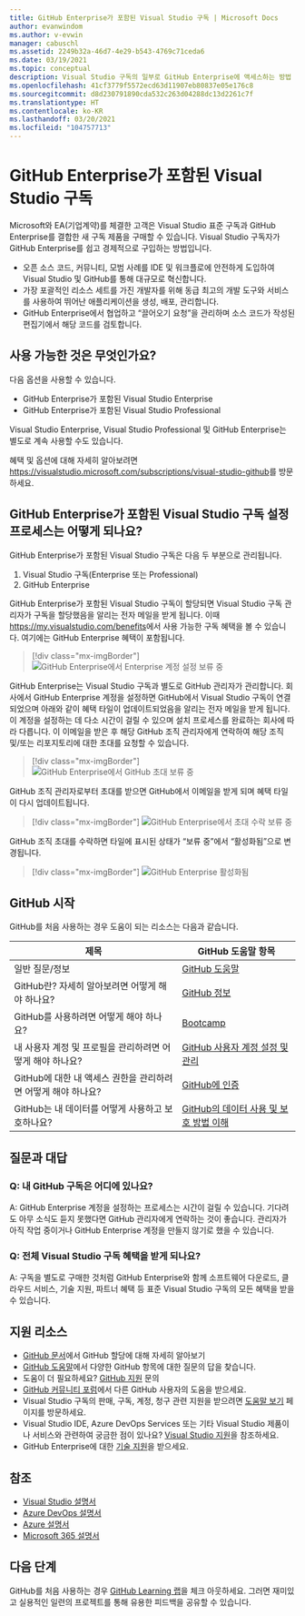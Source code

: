 ```yaml
---
title: GitHub Enterprise가 포함된 Visual Studio 구독 | Microsoft Docs
author: evanwindom
ms.author: v-evwin
manager: cabuschl
ms.assetid: 2249b32a-46d7-4e29-b543-4769c71ceda6
ms.date: 03/19/2021
ms.topic: conceptual
description: Visual Studio 구독의 일부로 GitHub Enterprise에 액세스하는 방법 알아보기
ms.openlocfilehash: 41cf3779f5572ecd63d11907eb80837e05e176c8
ms.sourcegitcommit: d8d230791890cda532c263d04288dc13d2261c7f
ms.translationtype: HT
ms.contentlocale: ko-KR
ms.lasthandoff: 03/20/2021
ms.locfileid: "104757713"
---
```

# <a name="visual-studio-subscriptions-with-github-enterprise"></a>GitHub Enterprise가 포함된 Visual Studio 구독 

Microsoft와 EA(기업계약)를 체결한 고객은 Visual Studio 표준 구독과 GitHub Enterprise를 결합한 새 구독 제품을 구매할 수 있습니다. Visual Studio 구독자가 GitHub Enterprise를 쉽고 경제적으로 구입하는 방법입니다. 

- 오픈 소스 코드, 커뮤니티, 모범 사례를 IDE 및 워크플로에 안전하게 도입하여 Visual Studio 및 GitHub를 통해 대규모로 혁신합니다.
- 가장 포괄적인 리소스 세트를 가진 개발자를 위해 동급 최고의 개발 도구와 서비스를 사용하여 뛰어난 애플리케이션을 생성, 배포, 관리합니다. 
- GitHub Enterprise에서 협업하고 “끌어오기 요청”을 관리하며 소스 코드가 작성된 편집기에서 해당 코드를 검토합니다. 

## <a name="whats-available"></a>사용 가능한 것은 무엇인가요? 

다음 옵션을 사용할 수 있습니다.

- GitHub Enterprise가 포함된 Visual Studio Enterprise
- GitHub Enterprise가 포함된 Visual Studio Professional

Visual Studio Enterprise, Visual Studio Professional 및 GitHub Enterprise는 별도로 계속 사용할 수도 있습니다. 

혜택 및 옵션에 대해 자세히 알아보려면 <https://visualstudio.microsoft.com/subscriptions/visual-studio-github>를 방문하세요. 

## <a name="what-is-the-visual-studio-subscription-with-github-enterprise-setup-process"></a>GitHub Enterprise가 포함된 Visual Studio 구독 설정 프로세스는 어떻게 되나요?

GitHub Enterprise가 포함된 Visual Studio 구독은 다음 두 부분으로 관리됩니다.
1. Visual Studio 구독(Enterprise 또는 Professional)
2. GitHub Enterprise 

GitHub Enterprise가 포함된 Visual Studio 구독이 할당되면 Visual Studio 구독 관리자가 구독을 할당했음을 알리는 전자 메일을 받게 됩니다.  이때 <https://my.visualstudio.com/benefits>에서 사용 가능한 구독 혜택을 볼 수 있습니다.  여기에는 GitHub Enterprise 혜택이 포함됩니다.

   > [!div class="mx-imgBorder"]
   > ![GitHub Enterprise에서 Enterprise 계정 설정 보류 중](_img/access-github/pending-account-setup.png "조직에서 먼저 Enterprise 계정을 설정해야 합니다.")  

GitHub Enterprise는 Visual Studio 구독과 별도로 GitHub 관리자가 관리합니다.  회사에서 GitHub Enterprise 계정을 설정하면 GitHub에서 Visual Studio 구독이 연결되었으며 아래와 같이 혜택 타일이 업데이트되었음을 알리는 전자 메일을 받게 됩니다.  이 계정을 설정하는 데 다소 시간이 걸릴 수 있으며 설치 프로세스를 완료하는 회사에 따라 다릅니다. 이 이메일을 받은 후 해당 GitHub 조직 관리자에게 연락하여 해당 조직 및/또는 리포지토리에 대한 초대를 요청할 수 있습니다.  

   > [!div class="mx-imgBorder"]
   > ![GitHub Enterprise에서 GitHub 초대 보류 중](_img/access-github/pending-invite.png "GitHub 조직에 대한 초대를 요청하려면 GitHub 관리자에게 문의하세요.")  

GitHub 조직 관리자로부터 초대를 받으면 GitHub에서 이메일을 받게 되며 혜택 타일이 다시 업데이트됩니다.

   > [!div class="mx-imgBorder"]
   > ![GitHub Enterprise에서 초대 수락 보류 중](_img/access-github/pending-acceptance.png "GitHub의 전자 메일에서 받은 초대 수락")  

GitHub 조직 초대를 수락하면 타일에 표시된 상태가 “보류 중”에서 “활성화됨”으로 변경됩니다.

   > [!div class="mx-imgBorder"]
   > ![GitHub Enterprise 활성화됨](_img/access-github/activated.png "초대가 수락되면 타일에 구독이 활성화되었음이 표시됩니다.")  

## <a name="get-started-with-github"></a>GitHub 시작

GitHub를 처음 사용하는 경우 도움이 되는 리소스는 다음과 같습니다.

| 제목                                  | GitHub 도움말 항목                                     |
|------------------------------------------|-------------------------------------------------------|
| 일반 질문/정보          | [GitHub 도움말](https://help.github.com)             |
| GitHub란?  자세히 알아보려면 어떻게 해야 하나요?  | [GitHub 정보](https://help.github.com/categories/about-github)                                       |
| GitHub를 사용하려면 어떻게 해야 하나요?     | [Bootcamp](https://help.github.com/categories/bootcamp)                                              |
| 내 사용자 계정 및 프로필을 관리하려면 어떻게 해야 하나요?       | [GitHub 사용자 계정 설정 및 관리](https://help.github.com/categories/setting-up-and-managing-your-github-user-account)    |
| GitHub에 대한 내 액세스 권한을 관리하려면 어떻게 해야 하나요?   | [GitHub에 인증](https://help.github.com/categories/authenticating-to-github)                           |
| GitHub는 내 데이터를 어떻게 사용하고 보호하나요? | [GitHub의 데이터 사용 및 보호 방법 이해](https://help.github.com/categories/understanding-how-github-uses-and-protects-your-data)|

## <a name="frequently-asked-questions"></a>질문과 대답

### <a name="q--where-is-my-github-subscription"></a>Q:  내 GitHub 구독은 어디에 있나요?
A:  GitHub Enterprise 계정을 설정하는 프로세스는 시간이 걸릴 수 있습니다.  기다려도 아무 소식도 듣지 못했다면 GitHub 관리자에게 연락하는 것이 좋습니다.  관리자가 아직 작업 중이거나 GitHub Enterprise 계정을 만들지 않기로 했을 수 있습니다. 

### <a name="q-do-i-get-the-full-visual-studio-subscription-benefits"></a>Q: 전체 Visual Studio 구독 혜택을 받게 되나요?
A: 구독을 별도로 구매한 것처럼 GitHub Enterprise와 함께 소프트웨어 다운로드, 클라우드 서비스, 기술 지원, 파트너 혜택 등 표준 Visual Studio 구독의 모든 혜택을 받을 수 있습니다.

## <a name="support-resources"></a>지원 리소스
- [GitHub 문서](https://docs.github.com/github/setting-up-and-managing-your-enterprise-account/managing-licenses-for-the-github-enterprise-and-visual-studio-bundle)에서 GitHub 할당에 대해 자세히 알아보기
- [GitHub 도움말](https://help.github.com)에서 다양한 GitHub 항목에 대한 질문의 답을 찾습니다.
- 도움이 더 필요하세요?  [GitHub 지원](https://support.github.com/) 문의
- [GitHub 커뮤니티 포럼](https://github.community/)에서 다른 GitHub 사용자의 도움을 받으세요.
- Visual Studio 구독의 판매, 구독, 계정, 청구 관련 지원을 받으려면 [도움말 보기](https://aka.ms/vssubscriberhelp) 페이지를 방문하세요.
- Visual Studio IDE, Azure DevOps Services 또는 기타 Visual Studio 제품이나 서비스와 관련하여 궁금한 점이 있나요?  [Visual Studio 지원](https://visualstudio.microsoft.com/support/)을 참조하세요.
- GitHub Enterprise에 대한 [기술 지원](https://support.microsoft.com/en-us/supportforbusiness/productselection?sapId=b77fe80f-5417-80bd-4b2a-275cf0018c24)을 받으세요.   

## <a name="see-also"></a>참조
- [Visual Studio 설명서](https://docs.microsoft.com/visualstudio/)
- [Azure DevOps 설명서](https://docs.microsoft.com/azure/devops/)
- [Azure 설명서](https://docs.microsoft.com/azure/)
- [Microsoft 365 설명서](https://docs.microsoft.com/microsoft-365/)

## <a name="next-steps"></a>다음 단계
GitHub를 처음 사용하는 경우 [GitHub Learning 랩](https://lab.github.com/)을 체크 아웃하세요. 그러면 재미있고 실용적인 일련의 프로젝트를 통해 유용한 피드백을 공유할 수 있습니다.
